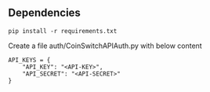 ## Dependencies

```
pip install -r requirements.txt
```

Create a file auth/CoinSwitchAPIAuth.py with below content
```
API_KEYS = {
    "API_KEY": "<API-KEY>",
    "API_SECRET": "<API-SECRET>"
}

```